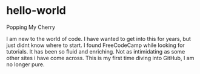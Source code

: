 # hello-world
Popping My Cherry

I am new to the world of code. I have wanted to get into this for years, but just didnt know where to start.
I found FreeCodeCamp while looking for tutorials. It has been so fluid and enriching. Not as intimidating as some other sites i have come across. This is my first time diving into GitHub, I am no longer pure.  
